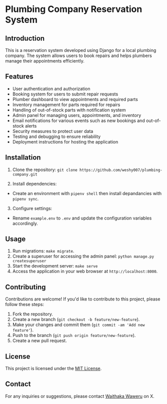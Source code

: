 # Plumbing Company Reservation System

## Introduction
This is a reservation system developed using Django for a local plumbing company. The system allows users to book repairs and helps plumbers manage their appointments efficiently.

## Features
- User authentication and authorization
- Booking system for users to submit repair requests
- Plumber dashboard to view appointments and required parts
- Inventory management for parts required for repairs
- Handling of out-of-stock parts with notification system
- Admin panel for managing users, appointments, and inventory
- Email notifications for various events such as new bookings and out-of-stock alerts
- Security measures to protect user data
- Testing and debugging to ensure reliability
- Deployment instructions for hosting the application

## Installation
1. Clone the repository: `git clone https://github.com/weshy007/plumbing-company.git`

2. Install dependencies:
- Create an environment with `pipenv shell` then install depandancies with `pipenv sync`.
3. Configure settings:
- Rename `example.env` to `.env` and update the configuration variables accordingly.

## Usage
1. Run migrations: `make migrate`. 
2. Create a superuser for accessing the admin panel: `python manage.py createsuperuser`
3. Start the development server: `make serve`
4. Access the application in your web browser at `http://localhost:8000`.

## Contributing
Contributions are welcome! If you'd like to contribute to this project, please follow these steps:
1. Fork the repository.
2. Create a new branch (`git checkout -b feature/new-feature`).
3. Make your changes and commit them (`git commit -am 'Add new feature'`).
4. Push to the branch (`git push origin feature/new-feature`).
5. Create a new pull request.

## License
This project is licensed under the [MIT License](LICENSE).

## Contact
For any inquiries or suggestions, please contact [Waithaka Waweru](https://twitter.com/ItsWeshy) on X.

